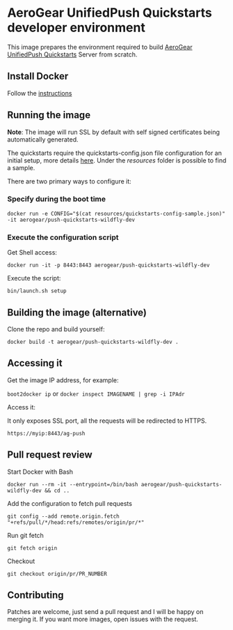 # AeroGear UnifiedPush Quickstarts developer environment

This image prepares the environment required to build [AeroGear UnifiedPush Quickstarts](https://github.com/aerogear/aerogear-push-quickstarts/tree/master/server/) Server from scratch.

## Install Docker

Follow the [instructions](http://docs.docker.com/installation/)

## Running the image

**Note**: The image will run SSL by default with self signed certificates being automatically generated.

The quickstarts require the quickstarts-config.json file configuration for an initial setup, more details [here](https://github.com/aerogear/aerogear-push-quickstarts/blob/master/README.md). Under the *resources* folder is possible to find a sample.

There are two primary ways to configure it:

### Specify during the boot time

`docker run -e CONFIG="$(cat resources/quickstarts-config-sample.json)" -it aerogear/push-quickstarts-wildfly-dev`

### Execute the configuration script

Get Shell access:

`docker run -it -p 8443:8443 aerogear/push-quickstarts-wildfly-dev`

Execute the script:

`bin/launch.sh setup`

## Building the image (alternative)

Clone the repo and build yourself:

`docker build -t aerogear/push-quickstarts-wildfly-dev .`

## Accessing it

Get the image IP address, for example:

`boot2docker ip` or `docker inspect IMAGENAME | grep -i IPAdr`

Access it:

It only exposes SSL port, all the requests will be redirected to HTTPS.

`https://myip:8443/ag-push`

## Pull request review

Start Docker with Bash

`docker run --rm -it --entrypoint=/bin/bash aerogear/push-quickstarts-wildfly-dev && cd ..`

Add the configuration to fetch pull requests

`git config --add remote.origin.fetch "+refs/pull/*/head:refs/remotes/origin/pr/*"`

Run git fetch

`git fetch origin`

Checkout

`git checkout origin/pr/PR_NUMBER`

## Contributing

Patches are welcome, just send a pull request and I will be happy on merging it. If you want more images, open issues
with the request.



